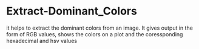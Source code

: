 # Extract-Dominant_Colors
 it helps to extract the dominant colors from an image. It gives output in the form of RGB values, shows the colors on a plot and the coressponding hexadecimal and hsv values
